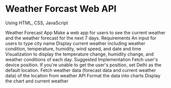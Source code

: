 # Weather Forcast Web API
Using HTML, CSS, JavaScript

Weather Forecast App
Make a web app for users to see the current weather and the weather forecast for the next 7
days.
Requirements
An input for users to type city name
Display current weather including weather condition, temperature, humidity, wind speed, and
date and time
Visualization to display the temperature change, humidity change, and weather conditions of
each day.
Suggested Implementation
Fetch user's device position. If you're unable to get the user's position, set Delhi as the
default location.
Fetch weather data (forecast data and current weather data) of the location from weather
API
Format the data into charts
Display the chart and current weather
